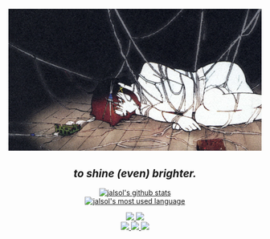 <p align="center">
  <a href="https://jalsol.xyz">
    <img src="small_wpp.png" alt="wpp" id="wpp" />
  </a>
</p>

<h2 align="center"><i>to shine (even) brighter.</i></h2>

<p align="center">
  <a href="https://github.com/jalsol">
    <img
      src="https://github-readme-stats-85ddse93e-rongronggg9.vercel.app/api?username=jalsol&show_icons=true&theme=github_dark&include_all_commits=true&count_private=true"
      alt="jalsol's github stats"
    />
  </a>
  <br />
  <a href="https://github.com/jalsol">
    <img
      src="https://github-readme-stats.vercel.app/api/top-langs/?username=jalsol&layout=compact&theme=github_dark"
      alt="jalsol's most used language"
    />
  </a>
</p>

<p align="center">
  <a href="https://jalsol.xyz" target="_blank">
    <img
      src="https://img.shields.io/badge/website-000000?style=for-the-badge&logo=About.me&logoColor=white"
    />
  </a>

  <a href="https://github.com/jalsol" target="_blank">
    <img
      src="https://img.shields.io/badge/GitHub-100000?style=for-the-badge&logo=github&logoColor=white"
    />
  </a>

  <br />

  <a href="https://linkedin.com/in/nqtr12" target="_blank">
    <img
      src="https://img.shields.io/badge/LinkedIn-0077B5?style=for-the-badge&logo=linkedin&logoColor=white"
    />
  </a>

  <a href="https://discordapp.com/users/773302164923351042" target="_blank">
    <img
      src="https://img.shields.io/badge/Discord-5865F2?style=for-the-badge&logo=discord&logoColor=white"
    />
  </a>

  <a href="https://soundcloud.com/jalsol" target="_blank">
    <img
      src="https://img.shields.io/badge/SoundCloud-FF3300?style=for-the-badge&logo=soundcloud&logoColor=white"
    />
  </a>
</p>

